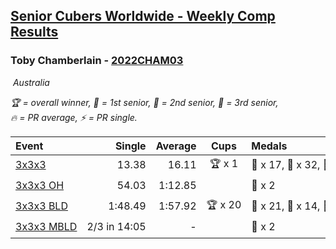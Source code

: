 <style>table {white-space: nowrap;}</style>
<link rel="stylesheet" type="text/css" href="/scw-comp/css/flags.css" />

## [Senior Cubers Worldwide - Weekly Comp Results](/scw-comp/results/)
### Toby Chamberlain - [2022CHAM03](https://www.worldcubeassociation.org/persons/2022CHAM03)

<i class="flag flag-AU" />&nbsp;Australia

<span style="white-space: nowrap;">🏆 = overall winner</span>, <span style="white-space: nowrap;">🥇 = 1st senior</span>, <span style="white-space: nowrap;">🥈 = 2nd senior</span>, <span style="white-space: nowrap;">🥉 = 3rd senior</span>, <span style="white-space: nowrap;">🔥 = PR average</span>, <span style="white-space: nowrap;">⚡ = PR single</span>.

| Event | Single | Average | Cups | Medals | Achievements|
| :-- | --: | --: | :--: | :-- | :-- |
| [3x3x3](333.md) | 13.38 | 16.11 | 🏆 x 1 | 🥇 x 17, 🥈 x 32, 🥉 x 23 | 🔥 x 16, ⚡ x 13 |
| [3x3x3 OH](333oh.md) | 54.03 | 1:12.85 |  | 🥉 x 2 | 🔥 x 1, ⚡ x 1 |
| [3x3x3 BLD](333bf.md) | 1:48.49 | 1:57.92 | 🏆 x 20 | 🥇 x 21, 🥈 x 14, 🥉 x 4 | 🔥 x 3, ⚡ x 9 |
| [3x3x3 MBLD](333mbf.md) | 2/3 in 14:05 | - |  | 🥉 x 2 | ⚡ x 2 |

<!-- Global site tag (gtag.js) - Google Analytics -->
<script async src="https://www.googletagmanager.com/gtag/js?id=UA-86348435-3"></script>
<script>window.dataLayer = window.dataLayer || []; function gtag() {dataLayer.push(arguments);} gtag('js', new Date()); gtag('config', 'UA-86348435-3');</script>
